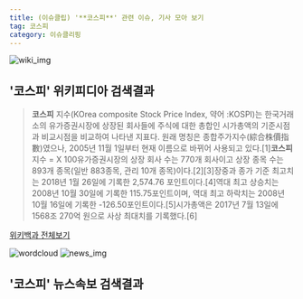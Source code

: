 ```yaml
---
title: (이슈클립) '**코스피**' 관련 이슈, 기사 모아 보기
tag: 코스피
category: 이슈클리핑
---
```

![wiki_img](https://user-images.githubusercontent.com/42597476/44503234-41136a80-a6d0-11e8-9071-6fc6418eafe4.png)
## **'**코스피**'** 위키피디아 검색결과
>**코스피** 지수(KOrea composite Stock Price Index, 약어 :KOSPI)는 한국거래소의 유가증권시장에 상장된 회사들에 주식에 대한 총합인 시가총액의 기준시점과 비교시점을 비교하여 나타낸 지표다. 원래 명칭은 종합주가지수(綜合株價指數)였으나, 2005년 11월 1일부터 현재 이름으로 바뀌어 사용되고 있다.[1]**코스피** 지수 =
X 100유가증권시장의 상장 회사 수는 770개 회사이고 상장 종목 수는 893개 종목(일반 883종목, 관리 10개 종목)이다.[2][3]장중과 종가 기준 최고치는 2018년 1월 26일에 기록한 2,574.76 포인트이다.[4]역대 최고 상승치는 2008년 10월 30일에 기록한 115.75포인트이며, 역대 최고 하락치는 2008년 10월 16일에 기록한 -126.50포인트이다.[5]시가총액은 2017년 7월 13일에 1568조 270억 원으로 사상 최대치를 기록했다.[6]

<a href="https://ko.wikipedia.org/wiki/코스피" target="_blank">위키백과 전체보기</a>

![wordcloud](https://s3.ap-northeast-2.amazonaws.com/lyrics101-wordcloud/2018-10-04-1538617590.png)
![news_img](https://user-images.githubusercontent.com/42597476/44507050-1206f400-a6e4-11e8-8d98-7ffbfebb353f.png)
## **'**코스피**'** 뉴스속보 검색결과

